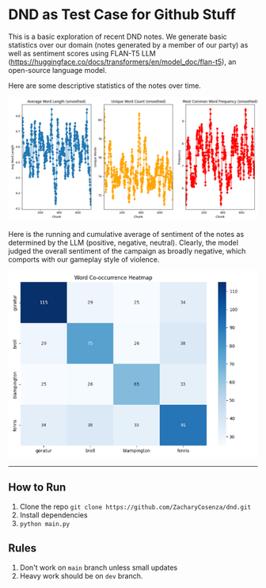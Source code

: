 # DND as Test Case for Github Stuff

This is a basic exploration of recent DND notes. We generate basic statistics over our domain (notes generated by a member of our party) as well as sentiment scores using FLAN-T5 LLM (https://huggingface.co/docs/transformers/en/model_doc/flan-t5), an open-source language model.

Here are some descriptive statistics of the notes over time.

![Project Diagram](fig1.png)

Here is the running and cumulative average of sentiment of the notes as determined by the LLM (positive, negative, neutral). Clearly, the model judged the overall sentiment of the campaign as broadly negative, which comports with our gameplay style of violence.

![Project Diagram](fig2.png)

---

## How to Run

1. Clone the repo `git clone https://github.com/ZacharyCosenza/dnd.git`
2. Install dependencies  
3. `python main.py`

## Rules

1. Don't work on `main` branch unless small updates
2. Heavy work should be on `dev` branch.